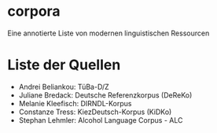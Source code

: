 # corpora
Eine annotierte Liste von modernen linguistischen Ressourcen

# Liste der Quellen
 - Andrei Beliankou: TüBa-D/Z
 - Juliane Bredack: Deutsche Referenzkorpus (DeReKo)
 - Melanie Kleefisch: DIRNDL-Korpus
 - Constanze Tress: KiezDeutsch-Korpus (KiDKo)
 - Stephan Lehmler: Alcohol Language Corpus - ALC
